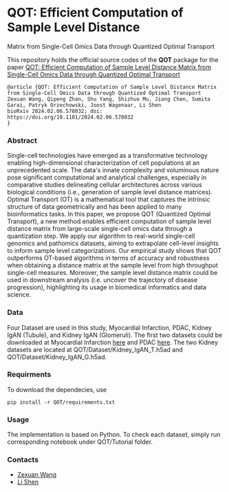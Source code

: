 # QOT: Efficient Computation of Sample Level Distance
Matrix from Single-Cell Omics Data through
Quantized Optimal Transport

This repository holds the official source codes of the **QOT** package for the paper [QOT: Efficient Computation of Sample Level Distance Matrix from Single-Cell Omics Data through Quantized Optimal Transport]()

```
@article {QOT: Efficient Computation of Sample Level Distance Matrix from Single-Cell Omics Data through Quantized Optimal Transport
Zexuan Wang, Qipeng Zhan, Shu Yang, Shizhuo Mu, Jiong Chen, Sumita Garai, Patryk Orzechowski, Joost Wagenaar, Li Shen
bioRxiv 2024.02.06.578032; doi: https://doi.org/10.1101/2024.02.06.578032
}
```

### Abstract
Single-cell technologies have emerged as a transformative technology enabling high-dimensional characterization of cell populations at an unprecedented scale. The data's innate complexity and voluminous nature pose significant computational and analytical challenges, especially in comparative studies delineating cellular architectures across various biological conditions (i.e., generation of sample level distance matrices). Optimal Transport (OT) is a mathematical tool that captures the intrinsic structure of data geometrically and has been applied to many bioinformatics tasks. In this paper, we propose QOT (Quantized Optimal Transport), a new method enables efficient computation of sample level distance matrix from large-scale single-cell omics data through a quantization step. We apply our algorithm to real-world single-cell genomics and pathomics datasets, aiming to extrapolate cell-level insights to inform sample level categorizations. Our empirical study shows that QOT outperforms OT-based algorithms in terms of accuracy and robustness when obtaining a distance matrix at the sample level from high throughput single-cell measures. Moreover, the sample level distance matrix could be used in downstream analysis (i.e. uncover the trajectory of disease progression), highlighting its usage in biomedical informatics and data science.

### Data
Four Dataset are used in this study, Myocardial Infarction, PDAC, Kidney IgAN (Tubule), and Kidney IgAN (Glomeruli). The first two datasets could be downloaded at Myocardial Infarction [here](https://costalab.ukaachen.de/open_data/PILOT/myocardial_infarction.h5ad) and PDAC [here](https://costalab.ukaachen.de/open_data/PILOT/PDAC.h5ad). The two Kidney datasets are located at QOT/Dataset/Kidney_IgAN_T.h5ad and QOT/Dataset/Kidney_IgAN_G.h5ad.
### Requirments
To download the dependecies, use 
```
pip install -r QOT/requirements.txt
```
### Usage
The implementation is based on Python. To check each dataset, simply run corresponding notebook under QOT/Tutorial folder.

### Contacts

- [Zexuan Wang](mailto:zxwang@sas.upenn.edu) 
- [Li Shen](mailto:li.shen@pennmedicine.upenn.edu) 

